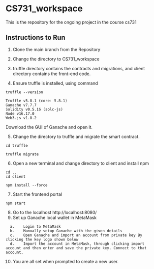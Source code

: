 # CS731_workspace
This is the repository for the ongoing project in the course cs731

## Instructions to Run
1.	Clone the main branch from the Repository

2.	Change the directory to CS731_workspace

3.	truffle directory contains the contracts and migrations, and client directory contains the front-end code.

4.	Ensure truffle is installed, using command
```
truffle --version
```
```
Truffle v5.8.1 (core: 5.8.1)
Ganache v7.7.7
Solidity v0.5.16 (solc-js)      
Node v16.17.0
Web3.js v1.8.2
```
Download the GUI of Ganache and open it.

5.	Change the directory to truffle and migrate the smart contract.
```
cd truffle
```
```
truffle migrate
```
6.	Open a new terminal and change directory to client and install npm
```
cd ..
cd client
```
```
npm install --force
```
7.	Start the frontend portal
```
npm start
```
8.	Go to the localhost http://localhost:8080/
9.	Set up Ganache local wallet in MetaMask 
```
  a.	Login to MetaMask
  b.	Manually setup Ganache with the given details
  c.	Open Ganache and import an account from private key By clicking the key logo shown below
  d.	Import the account in MetaMask, through clicking import account and then enter and save the private key. Connect to that account.
 ```
10.	You are all set when prompted to create a new user.
